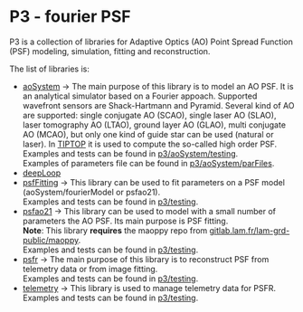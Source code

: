 # P3 - fourier PSF

P3 is a collection of libraries for Adaptive Optics (AO) Point Spread Function (PSF) modeling, simulation, fitting and reconstruction.

The list of libraries is:

* [aoSystem](https://github.com/astro-tiptop/P3/tree/main/p3/aoSystem) → The main purpose of this library is to model an AO PSF. It is an analytical simulator based on a Fourier appoach.
Supported wavefront sensors are Shack-Hartmann and Pyramid.
Several kind of AO are supported: single conjugate AO (SCAO), single laser AO (SLAO), laser tomography AO (LTAO), ground layer AO (GLAO), multi conjugate AO (MCAO), but only one kind of guide star can be used (natural or laser).
In [TIPTOP](https://github.com/astro-tiptop/TIPTOP) it is used to compute the so-called high order PSF.<br>
Examples and tests can be found in [p3/aoSystem/testing](https://github.com/astro-tiptop/P3/tree/main/p3/aoSystem/testing).<br>
Examples of parameters file can be found in [p3/aoSystem/parFiles](https://github.com/astro-tiptop/P3/tree/main/p3/aoSystem/parFiles).
* [deepLoop](https://github.com/astro-tiptop/P3/tree/main/p3/deepLoop)
* [psfFitting](https://github.com/astro-tiptop/P3/tree/main/p3/psfFitting) → This library can be used to fit parameters on a PSF model (aoSystem/fourierModel or psfao21).<br>
Examples and tests can be found in [p3/testing](https://github.com/astro-tiptop/P3/tree/main/p3/testing).
* [psfao21](https://github.com/astro-tiptop/P3/tree/main/p3/psfao21) → This library can be used to model with a small number of parameters the AO PSF. Its main purpose is PSF fitting.<br>
**Note**: This library **requires** the maoppy repo from [gitlab.lam.fr/lam-grd-public/maoppy](https://gitlab.lam.fr/lam-grd-public/maoppy).<br>
Examples and tests can be found in [p3/testing](https://github.com/astro-tiptop/P3/tree/main/p3/testing).
* [psfr](https://github.com/astro-tiptop/P3/tree/main/p3/psfr) → The main purpose of this library is to reconstruct PSF from telemetry data or from image fitting.<br>
Examples and tests can be found in [p3/testing](https://github.com/astro-tiptop/P3/tree/main/p3/testing).
* [telemetry](https://github.com/astro-tiptop/P3/tree/main/p3/telemetry) → This library is used to manage telemetry data for PSFR.<br>
Examples and tests can be found in [p3/testing](https://github.com/astro-tiptop/P3/tree/main/p3/testing).
